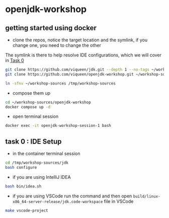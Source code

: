 # openjdk-workshop

## getting started using docker

- clone the repos, notice the target location and the symlink, if you change one, you need to change the other

The symlink is there to help resolve IDE configurations, which we will cover in [Task 0](#task-0--ide-setup)

```bash
git clone https://github.com/viqueen/jdk.git --depth 1 --no-tags ~/workshop-sources/jdk
git clone https://github.com/viqueen/openjdk-workshop.git ~/workshop-sources/openjdk-workshop

ln -sfnv ~/workshop-sources /tmp/workshop-sources
```

- compose them up

```bash
cd ~/workshop-sources/openjdk-workshop
docker compose up -d
```

- open terminal session

```bash
docker exec -it openjdk-workshop-session-1 bash
```

## task 0 : IDE Setup

- in the container terminal session

```bash
cd /tmp/workshop-sources/jdk
bash configure
```

- if you are using IntelliJ IDEA
```bash
bash bin/idea.sh
```

- if you are using VSCode run the command and then open `build/linux-x86_64-server-release/jdk.code-workspace` file in VSCode
```bash
make vscode-project
```